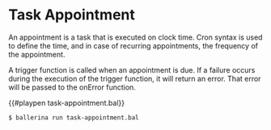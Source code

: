 # Task Appointment

An appointment is a task that is executed on clock time. Cron syntax is used to define the time, and in case of recurring appointments, the frequency of the appointment.

A trigger function is called when an appointment is due. If a failure occurs during the execution of the trigger function, it will return an error. That error will be passed to the onError function.

{{#playpen task-appointment.bal}}

```bash
$ ballerina run task-appointment.bal
```